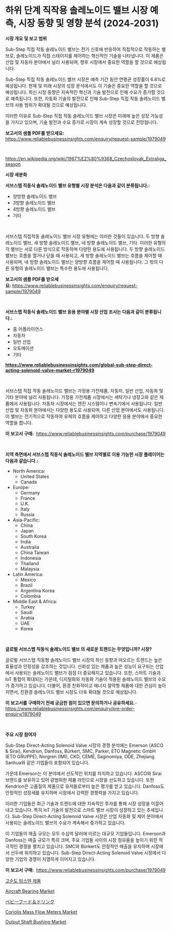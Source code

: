 <p><h1>하위 단계 직작용 솔레노이드 밸브 시장 예측, 시장 동향 및 영향 분석 (2024-2031)</h1></p><p><strong>시장 개요 및 보고 범위</strong></p>
<p><p>Sub-Step 직접 작동 솔레노이드 밸브는 전기 신호에 반응하여 직접적으로 작동하는 밸브로, 솔레노이드가 직접 스테이지를 제어하는 혁신적인 기술을 나타냅니다. 이 제품은 산업 및 자동차 분야에서 널리 사용되며, 향후 시장에서 중요한 역할을 할 것으로 예상됩니다.</p><p>Sub-Step 직접 작동 솔레노이드 밸브 시장은 예측 기간 동안 연평균 성장률이 6.8%로 예상됩니다. 현재 및 미래 시장의 성장 분석에서도 이 기술은 중요한 역할을 할 것으로 예상됩니다. 최신 시장 동향은 지속적인 혁신과 기술 발전으로 인해 수요가 증가할 것으로 예측됩니다. 또한, 자동화 기술의 발전으로 인해 Sub-Step 직접 작동 솔레노이드 밸브의 사용 범위가 확대될 것으로 예상됩니다.</p><p>이러한 이유로 Sub-Step 직접 작동 솔레노이드 밸브 시장은 미래에 높은 성장 가능성을 가지고 있으며, 기술 발전과 수요 증가로 시장이 계속 성장할 것으로 전망됩니다.</p></p>
<p><strong>보고서의 샘플 PDF를 받으세요:</strong> <a href="https://www.reliablebusinessinsights.com/enquiry/request-sample/1979049">https://www.reliablebusinessinsights.com/enquiry/request-sample/1979049</a></p>
<p>&nbsp;</p>
<p><a href="https://en.wikipedia.org/wiki/1967%E2%80%9368_Czechoslovak_Extraliga_season">https://en.wikipedia.org/wiki/1967%E2%80%9368_Czechoslovak_Extraliga_season</a></p>
<p><strong>시장 세분화</strong></p>
<p><strong>서브스텝 직동식 솔레노이드 밸브 유형별 시장 분석은 다음과 같이 분류됩니다.:</strong></p>
<p><ul><li>양방향 솔레노이드 밸브</li><li>3방향 솔레노이드 밸브</li><li>4방향 솔레노이드 밸브</li><li>기타</li></ul></p>
<p>&nbsp;</p>
<p><p>서브스텝 직접작동 솔레노이드 밸브 시장 유형에는 이러한 것들이 있습니다. 두 방향 솔레노이드 밸브, 세 방향 솔레노이드 밸브, 네 방향 솔레노이드 밸브, 기타. 이러한 유형의 각 밸브는 서로 다른 방식으로 작동하며 다양한 용도에 사용됩니다. 두 방향 솔레노이드 밸브는 흐름을 열거나 닫을 때 사용되고, 세 방향 솔레노이드 밸브는 흐름을 제어할 때 사용되며, 네 방향 솔레노이드 밸브는 양방향 흐름을 제어할 때 사용됩니다. 그 밖의 다른 유형의 솔레노이드 밸브는 특수한 용도에 사용됩니다.</p></p>
<p><strong>보고서의 샘플 PDF를 받으세요:</strong>&nbsp;<a href="https://www.reliablebusinessinsights.com/enquiry/request-sample/1979049">https://www.reliablebusinessinsights.com/enquiry/request-sample/1979049</a></p>
<p>&nbsp;</p>
<p><strong> 서브스텝 직동식 솔레노이드 밸브 응용 분야별 시장 산업 조사는 다음과 같이 분류됩니다.:</strong></p>
<p><ul><li>홈 어플라이언스</li><li>자동차</li><li>일반 산업</li><li>오토메이션</li><li>기타</li></ul></p>
<p><strong><a href="https://www.reliablebusinessinsights.com/global-sub-step-direct-acting-solenoid-valve-market-r1979049">https://www.reliablebusinessinsights.com/global-sub-step-direct-acting-solenoid-valve-market-r1979049</a></strong></p>
<p>&nbsp;</p>
<p><p>서브스텝 직접 작동 솔레노이드 밸브는 가정용 가전제품, 자동차, 일반 산업, 자동화 및 기타 분야에 널리 사용됩니다. 가정용 가전제품 시장에서는 세탁기나 냉장고와 같은 제품에서 사용됩니다. 자동차 시장에서는 엔진 시스템이나 변속기에서 사용됩니다. 일반 산업 및 자동화 분야에서는 다양한 용도로 사용되며, 다른 산업 분야에서도 사용됩니다. 이 밸브는 전기적으로 작동하여 유체의 흐름을 제어하고 다양한 응용 분야에서 중요한 역할을 합니다.</p></p>
<p><strong>이 보고서 구매:</strong>&nbsp; <a href="https://www.reliablebusinessinsights.com/purchase/1979049">https://www.reliablebusinessinsights.com/purchase/1979049</a></p>
<p>&nbsp;</p>
<p><strong>지역 측면에서 서브스텝 직동식 솔레노이드 밸브 지역별로 이용 가능한 시장 플레이어는 다음과 같습니다.:</strong></p>
<p><ul>
    <li>
        North America:
        <ul>
            <li>United States</li>
            <li>Canada</li>
        </ul>
    </li>
    <li>
        Europe:
        <ul>
            <li>Germany</li>
            <li>France</li>
            <li>U.K.</li>
            <li>Italy</li>
            <li>Russia</li>
        </ul>
    </li>
    <li>
        Asia-Pacific:
        <ul>
            <li>China</li>
            <li>Japan</li>
            <li>South Korea</li>
            <li>India</li>
            <li>Australia</li>
            <li>China Taiwan</li>
            <li>Indonesia</li>
            <li>Thailand</li>
            <li>Malaysia</li>
        </ul>
    </li>
    <li>
        Latin America:
        <ul>
            <li>Mexico</li>
            <li>Brazil</li>
            <li>Argentina Korea</li>
            <li>Colombia</li>
        </ul>
    </li>
    <li>
        Middle East & Africa:
        <ul>
            <li>Turkey</li>
            <li>Saudi</li>
            <li>Arabia</li>
            <li>UAE</li>
            <li>Korea</li>
        </ul>
    </li>
    </ul></p>
<p>&nbsp;</p>
<p><strong>글로벌 서브스텝 직동식 솔레노이드 밸브 의 새로운 트렌드는 무엇입니까? 시장?</strong></p>
<p><p>글로벌 서브스텝 직동형 솔레노이드 밸브 시장의 최신 동향과 떠오르는 트렌드는 높은 효율성과 안정성을 강조하는 것입니다. 신뢰성 있는 제품과 높은 성능이 요구되는 산업에서 사용되는 솔레노이드 밸브가 점점 더 중요해지고 있습니다. 또한, 스마트 기술과 IoT 통합이 확대되는 가운데, 디지털화와 자동화 기술이 적용된 솔레노이드 밸브의 수요가 증가하고 있습니다. 더불어, 환경 친화적이고 에너지 절약형 제품에 대한 관심이 높아지면서, 친환경 솔레노이드 밸브 시장도 더욱 확대될 것으로 예상됩니다.</p></p>
<p><strong>이 보고서를 구매하기 전에 궁금한 점이 있으면 문의하거나 공유하세요.</strong>- <a href="https://www.reliablebusinessinsights.com/enquiry/pre-order-enquiry/1979049">https://www.reliablebusinessinsights.com/enquiry/pre-order-enquiry/1979049</a></p>
<p>&nbsp;</p>
<p><strong>주요 시장 참여자</strong></p>
<p><p>Sub-Step Direct-Acting Solenoid Valve 시장의 경쟁 분석에는 Emerson (ASCO & Sirai), Kendrion, Danfoss, Bürkert, SMC, Parker, ETO Magnetic GmbH (ETO GRUPPE), Norgren (IMI), CKD, CEME, Saginomiya, ODE, Zhejiang Sanhua와 같은 기업들이 포함되어 있습니다.</p><p>가운데 Emerson는 이 분야에서 선도적인 위치를 차지하고 있습니다. ASCO와 Sirai 브랜드를 보유하고 있어 광범위한 제품 라인으로 시장을 선도하고 있습니다. 또한 Kendrion은 고품질의 제품으로 유저들로부터 높은 평가를 받고 있습니다. Danfoss도 안정적인 성장세를 유지하며 시장에서 강력한 경쟁력을 가지고 있습니다.</p><p>이러한 기업들은 최근 기술과 트렌드에 대한 지속적인 투자를 통해 시장 성장을 이끌어 내고 있습니다. 특히 IoT 기술의 발전으로 스마트 밸브 시장이 성장하고 있는 추세입니다. Sub-Step Direct-Acting Solenoid Valve 시장은 산업 자동화 및 제어 분야에서 사용되는 솔레노이드 밸브의 수요가 계속해서 증가하고 있습니다.</p><p>이 기업들의 매출 규모는 모두 수십억 달러에 이르는 대규모 기업들입니다. Emerson과 Danfoss는 매출 규모가 특히 크며, 주요 기업들 사이의 시장 점유율을 높이기 위한 적극적인 경쟁을 펼치고 있습니다. SMC와 Bürkert도 안정적인 매출을 유지하며 시장에서 선두에 위치하고 있습니다. Sub-Step Direct-Acting Solenoid Valve 시장에서 다양한 기업의 경쟁이 치열하게 이어지고 있습니다.</p></p>
<p><strong>이 보고서 구매:</strong>&nbsp;&nbsp;<a href="https://www.reliablebusinessinsights.com/purchase/1979049">https://www.reliablebusinessinsights.com/purchase/1979049</a></p>
<p><p><a href="https://github.com/dollarearner151/Market-Research-Report-List-1/blob/main/5868233172830.md">고순도 텅스텐 제품</a></p><p><a href="https://github.com/HenrietteMills1/Market-Research-Report-List-1/blob/main/aircraft-bearing-market.md">Aircraft Bearing Market</a></p><p><a href="https://github.com/CloydAbbott2023/Market-Research-Report-List-2/blob/main/3522712160713.md">ベビーフード＆ドリンク</a></p><p><a href="https://issuu.com/reportprime-2/docs/coriolis-mass-flow-meters-market-size-2030.pptx">Coriolis Mass Flow Meters Market</a></p><p><a href="https://github.com/alexxisgm/Market-Research-Report-List-1/blob/main/output-shaft-bushing-market.md">Output Shaft Bushing Market</a></p></p>